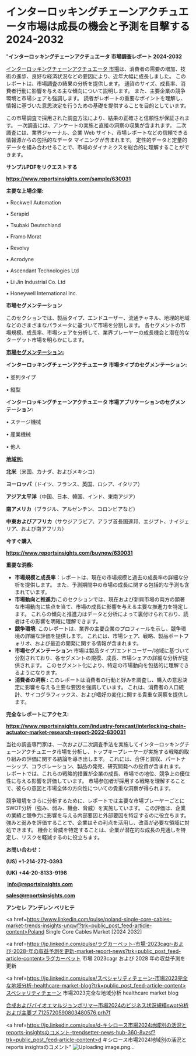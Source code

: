 # インターロッキングチェーンアクチュエータ市場は成長の機会と予測を目撃する2024-2032

"<strong>インターロッキングチェーンアクチュエータ 市場調査レポート 2024-2032</strong>

<a href=https://www.reportsinsights.com/sample/630031>インターロッキングチェーンアクチュエータ 市場</a>は、消費者の需要の増加、技術の進歩、良好な経済状況などの要因により、近年大幅に成長しました。 このレポートは、市場調査の結果の分析を提供します。 通貨のサイズ、成長率、消費者行動に影響を与える主な傾向について説明します。 また、主要企業の競争環境と市場シェアも強調します。 読者がレポートの重要なポイントを理解し、情報に基づいた意思決定を行うための基礎を提供することを目的としています。

この市場調査で採用された調査方法により、結果の正確さと信頼性が保証されます。 一次調査には、アンケートの実施と直接の洞察の収集が含まれます。 二次調査には、業界ジャーナル、企業 Web サイト、市場レポートなどの信頼できる情報源からの包括的なデータ マイニングが含まれます。 定性的データと定量的データを組み合わせることで、市場のダイナミクスを総合的に理解することができます。

<strong><b>サンプルPDFをリクエストする</b></strong>

<a href=https://www.reportsinsights.com/sample/630031><strong><u>https://www.reportsinsights.com/sample/630031</u></strong></a>

<strong>主要な上場企業:</strong>

• Rockwell Automation

• Serapid

• Tsubaki Deutschland

• Framo Morat

• Revolvy

• Acrodyne

• Ascendant Technologies Ltd

• Li Jin Industrial Co. Ltd

• Honeywell International Inc.

<strong>市場セグメンテーション</strong>

このセクションでは、製品タイプ、エンドユーザー、流通チャネル、地理的地域などのさまざまなパラメータに基づいて市場を分割します。 各セグメントの市場規模、成長率、市場シェアを分析して、業界プレーヤーの成長機会と潜在的なターゲット市場を明らかにします。

<strong><u>市場セグメンテーション</u></strong><strong><u>:</u></strong>

<strong>インターロッキングチェーンアクチュエータ 市場タイプのセグメンテーション:</strong>

• 並列タイプ

• 縦型

<strong>インターロッキングチェーンアクチュエータ 市場アプリケーションのセグメンテーション:</strong>

• ステージ機械

• 産業機械

• 他人

<strong><u>地域別</u></strong><strong><u>:</u></strong>

<strong>北米</strong>（米国、カナダ、およびメキシコ）

<strong>ヨーロッパ</strong>（ドイツ、フランス、英国、ロシア、イタリア）

<strong>アジア太平洋</strong>（中国、日本、韓国、インド、東南アジア）

<strong>南アメリカ</strong>（ブラジル、アルゼンチン、コロンビアなど）

<strong>中東およびアフリカ</strong>（サウジアラビア、アラブ首長国連邦、エジプト、ナイジェリア、および南アフリカ）

<strong>今すぐ購入</strong>

<a href=https://www.reportsinsights.com/buynow/630031><strong><u>https://www.reportsinsights.com/buynow/630031</u></strong></a>

<strong>重要な洞察:</strong>
<ul>
  <li><strong>市場規模と成長率：</strong>レポートは、現在の市場規模と過去の成長率の詳細な分析を提供します。 また、予測期間中の市場の成長に関する包括的な予測も含まれています。</li>
  <li><strong>市場動向と推進力:</strong>このセクションでは、現在および新興市場の両方の顕著な市場動向に焦点を当て、市場の成長に影響を与える主要な推進力を特定します。 これらの傾向と推進力はデータと分析によって裏付けられており、読者はその影響を明確に理解できます。</li>
  <li><strong>競争環境</strong>: このレポートは、業界の主要企業のプロフィールを示し、競争環境の詳細な評価を提供します。 これには、市場シェア、戦略、製品ポートフォリオ、および最近の開発に関する情報が含まれます。</li>
  <li><strong>市場セグメンテーション: </strong>市場は製品タイプ/エンドユーザー/地域に基づいて分割されており、各セグメントの規模、成長、市場シェアの詳細な分析が提供されます。 このセグメント化により、特定の市場動向を包括的に理解できるようになります。</li>
  <li><strong>消費者の洞察 : </strong>このレポートは消費者の行動と好みを調査し、購入の意思決定に影響を与える主要な要因を強調しています。 これは、消費者の人口統計、サイコグラフィックス、および嗜好の変化に関する貴重な洞察を提供します。</li>
</ul>
<strong>完全なレポートにアクセス:</strong>

<a href=https://www.reportsinsights.com/industry-forecast/interlocking-chain-actuator-market-research-report-2022-630031><strong><u><b>https://www.reportsinsights.com/industry-forecast/interlocking-chain-actuator-market-research-report-2022-630031</b></u></strong></a>

当社の調査専門家は、一次および二次調査手法を実施してインターロッキングチェーンアクチュエータ市場を分析し、トップキープレーヤーが実施する戦略的取り組みの評価に関する結論を導き出します。 これには、合併と買収、パートナーシップ、コラボレーション、製品の発売、研究開発への投資が含まれます。 レポートでは、これらの戦略的措置が企業の成長、市場での地位、競争上の優位性に与える影響を評価しています。 市場参加者が採用する戦略を理解することで、彼らの意図と市場全体の方向性についての貴重な洞察が得られます。

競争環境をさらに分析するために、レポートでは主要な市場プレーヤーごとにSWOT分析（強み、弱み、機会、脅威）を実施しています。 この評価は、企業の業績と競争力に影響を与える内部要因と外部要因を特定するのに役立ちます。 強みと弱みを評価することで、企業はその利点を活用し、改善が必要な領域に対処できます。 機会と脅威を特定することは、企業が潜在的な成長の見通しを特定し、リスクを軽減するのに役立ちます。

<strong>お問い合わせ：</strong>

<strong>(US) +1-214-272-0393</strong>

<strong>(UK) +44-20-8133-9198</strong>

<strong> </strong><a href=info@reportsinsights.com><strong><u>info@reportsinsights.com</u></strong></a>

<a href=sales@reportsinsights.com><strong><u>sales@reportsinsights.com</u></strong></a>

<strong>アンセレ アンデレン ベリヒテ</strong>

<a href=https://www.linkedin.com/pulse/poland-single-core-cables-market-trends-insights-unqwf?trk=public_post_feed-article-content>Poland Single Core Cables Market [2024 2032]</a>

<a href=https://jp.linkedin.com/pulse/ラグカーペット-市場-2023cagr-および-2028-年の収益予測を更新-market-report-news?trk=public_post_feed-article-content>ラグカーペット 市場 2023cagr および 2028 年の収益予測を更新</a>

<a href=https://jp.linkedin.com/pulse/スペシャリティチェーン-市場2023完全な地域分析-healthcare-market-blog?trk=public_post_feed-article-content>スペシャリティチェーン 市場2023完全な地域分析 healthcare market blog</a>

<a href=https://www.linkedin.com/pulse/合成およびバイオエマルジョンポリマー市場2024のビジネス状況規模swot分析および主要プ-7125720590803480576-prh7f/>合成およびバイオエマルジョンポリマー市場2024のビジネス状況規模swot分析および主要プ 7125720590803480576 prh7f</a>

<a href=https://jp.linkedin.com/pulse/d-キシロース市場2024地域別の活況とreports-insightsのコメント-trendsetter-news-hub-360-8vzsf?trk=public_post_feed-article-content>d キシロース市場2024地域別の活況とreports insightsのコメント</a>"
![Uploading image.png…]()
